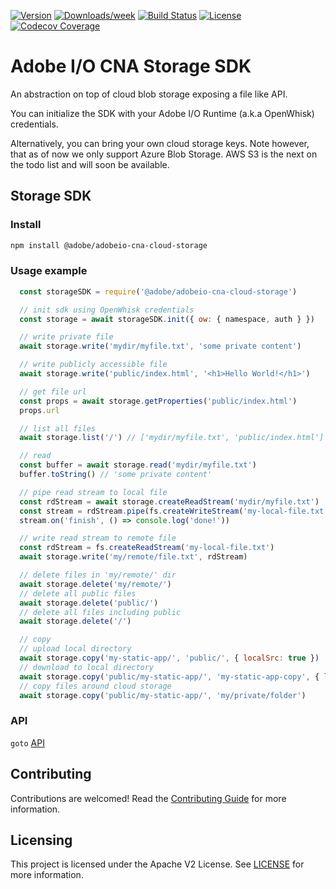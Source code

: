 <!--
Copyright 2019 Adobe. All rights reserved.
This file is licensed to you under the Apache License, Version 2.0 (the "License");
you may not use this file except in compliance with the License. You may obtain a copy
of the License at http://www.apache.org/licenses/LICENSE-2.0

Unless required by applicable law or agreed to in writing, software distributed under
the License is distributed on an "AS IS" BASIS, WITHOUT WARRANTIES OR REPRESENTATIONS
OF ANY KIND, either express or implied. See the License for the specific language
governing permissions and limitations under the License.
-->

[![Version](https://img.shields.io/npm/v/@adobe/adobeio-cna-cloud-storage.svg)](https://npmjs.org/package/@adobe/adobeio-cna-cloud-storage)
[![Downloads/week](https://img.shields.io/npm/dw/@adobe/adobeio-cna-cloud-storage.svg)](https://npmjs.org/package/@adobe/adobeio-cna-cloud-storage)
[![Build Status](https://travis-ci.com/adobe/adobeio-cna-cloud-storage.svg?branch=master)](https://travis-ci.com/adobe/adobeio-cna-cloud-storage)
[![License](https://img.shields.io/badge/License-Apache%202.0-blue.svg)](https://opensource.org/licenses/Apache-2.0)
[![Codecov Coverage](https://img.shields.io/codecov/c/github/adobe/adobeio-cna-cloud-storage/master.svg?style=flat-square)](https://codecov.io/gh/adobe/adobeio-cna-cloud-storage/)

# Adobe I/O CNA Storage SDK

An abstraction on top of cloud blob storage exposing a file like API.

You can initialize the SDK with your Adobe I/O Runtime (a.k.a OpenWhisk)
credentials.

Alternatively, you can bring your own cloud storage keys. Note however, that as
of now we only support Azure Blob Storage. AWS S3 is the next on the todo list
and will soon be available.

## Storage SDK

### Install

```bash
npm install @adobe/adobeio-cna-cloud-storage
```

### Usage example

```js
  const storageSDK = require('@adobe/adobeio-cna-cloud-storage')

  // init sdk using OpenWhisk credentials
  const storage = await storageSDK.init({ ow: { namespace, auth } })

  // write private file
  await storage.write('mydir/myfile.txt', 'some private content')

  // write publicly accessible file
  await storage.write('public/index.html', '<h1>Hello World!</h1>')

  // get file url
  const props = await storage.getProperties('public/index.html')
  props.url

  // list all files
  await storage.list('/') // ['mydir/myfile.txt', 'public/index.html']

  // read
  const buffer = await storage.read('mydir/myfile.txt')
  buffer.toString() // 'some private content'

  // pipe read stream to local file
  const rdStream = await storage.createReadStream('mydir/myfile.txt')
  const stream = rdStream.pipe(fs.createWriteStream('my-local-file.txt'))
  stream.on('finish', () => console.log('done!'))

  // write read stream to remote file
  const rdStream = fs.createReadStream('my-local-file.txt')
  await storage.write('my/remote/file.txt', rdStream)

  // delete files in 'my/remote/' dir
  await storage.delete('my/remote/')
  // delete all public files
  await storage.delete('public/')
  // delete all files including public
  await storage.delete('/')

  // copy
  // upload local directory
  await storage.copy('my-static-app/', 'public/', { localSrc: true })
  // download to local directory
  await storage.copy('public/my-static-app/', 'my-static-app-copy', { localDest: true })
  // copy files around cloud storage
  await storage.copy('public/my-static-app/', 'my/private/folder')
```

### API

`goto` [API](doc/api.md)

## Contributing

Contributions are welcomed! Read the [Contributing Guide](./.github/CONTRIBUTING.md) for more information.

## Licensing

This project is licensed under the Apache V2 License. See [LICENSE](LICENSE) for more information.

